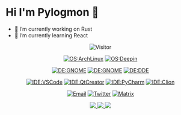 # Hi I'm Pylogmon 👋

- 🔭 I’m currently working on Rust
- 🌱 I’m currently learning React

<div align="center">
  
![Visitor](https://visitor-badge.glitch.me/badge?page_id=ambition-echo.readme)

[![OS:ArchLinux](https://img.shields.io/badge/OS-ArchLinux-blue?style=flat&logo=arch-linux)](https://archlinux.org)
[![OS:Deepin](https://img.shields.io/badge/OS-Deepin-blue?style=flat&logo=deepin)](https://www.deepin.org/)

[![DE:GNOME](https://img.shields.io/badge/DE-KDE-blue?style=flat&logo=kde)](https://kde.org)
[![DE:GNOME](https://img.shields.io/badge/DE-GNOME-orange?style=flat&logo=gnome)](https://www.gnome.org)
[![DE:DDE](https://img.shields.io/badge/DE-DDE-blue?style=flat&logo=deepin)](https://www.deepin.org/)

[![IDE:VSCode](https://img.shields.io/badge/IDE-VSCode-blue?style=flat&logo=visualstudiocode)](https://code.visualstudio.com/)
[![IDE:QtCreator](https://img.shields.io/badge/IDE-QtCreator-green?style=flat&logo=qt)](https://www.qt.io/)
[![IDE:PyCharm](https://img.shields.io/badge/IDE-PyCharm-blue?style=flat&logo=pycharm)](https://www.jetbrains.com/pycharm/)
[![IDE:Clion](https://img.shields.io/badge/IDE-Clion-green?style=flat&logo=clion)](https://www.jetbrains.com/clion/)

[![Email](https://img.shields.io/badge/Email-pylogmon@outlook.com-red?style=flat&logo=gmail)](mailto:pylogmon@outlook.com)
[![Twitter](https://img.shields.io/badge/Twitter-Pylogmon-blue?style=flat&logo=twitter)](https://twitter.com/pylogmon)
[![Matrix](https://img.shields.io/badge/Matrix-@pylogmon:deepin.org-green?style=flat&logo=matrix)](https://matrix.to/#/@pylogmon:deepin.org)
</div>

<div align="center">
  <a href="https://github.com/vn7n24fzkq/github-profile-summary-cards">
    <img src="https://github-profile-summary-cards.vercel.app/api/cards/profile-details?username=Pylogmon&theme=nord_dark" />
  </a>
  <a href="https://github.com/vn7n24fzkq/github-profile-summary-cards">
    <img src="https://github-profile-summary-cards.vercel.app/api/cards/stats?username=Pylogmon&theme=nord_dark" />
  </a>
  <a href="https://github.com/vn7n24fzkq/github-profile-summary-cards">
    <img src="https://github-profile-summary-cards.vercel.app/api/cards/repos-per-language?username=Pylogmon&theme=nord_dark" />
  </a>
</div>

